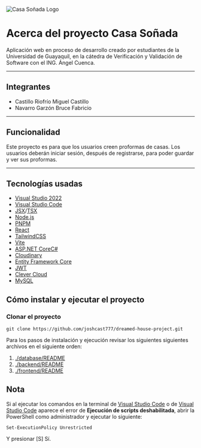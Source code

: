 ![Casa Soñada Logo](https://res.cloudinary.com/dnxfbzfoz/image/upload/v1705441465/sr80kwrayzimxr0kswvs.png)

# Acerca del proyecto Casa Soñada

Aplicación web en proceso de desarrollo creado por estudiantes de la Universidad de Guayaquil, en la cátedra de Verificación y Validación de Software con el ING. Ángel Cuenca.

---

## Integrantes

- Castillo Riofrío Miguel Castillo
- Navarro Garzón Bruce Fabricio

---

## Funcionalidad

Este proyecto es para que los usuarios creen proformas de casas. Los usuarios deberán iniciar sesión, después de registrarse, para poder guardar y ver sus proformas.

---

## Tecnologías usadas

- [Visual Studio 2022](https://visualstudio.microsoft.com/vs/)
- [Visual Studio Code](https://code.visualstudio.com/)
- [JSX](https://beta.reactjs.org/learn/writing-markup-with-jsx)/[TSX](https://www.typescriptlang.org/docs/handbook/react.html)
- [Node.js](https://nodejs.org/en/)
- [PNPM](https://pnpm.io/)
- [React](https://reactjs.org/)
- [TailwindCSS](https://tailwindcss.com/)
- [Vite](https://vitejs.dev/)
- [ASP.NET Core](https://learn.microsoft.com/en-us/aspnet/core/introduction-to-aspnet-core?view=aspnetcore-7.0)[C#](https://learn.microsoft.com/en-us/dotnet/csharp/)
- [Cloudinary](https://cloudinary.com/)
- [Entity Framework Core](https://learn.microsoft.com/en-us/ef/core/)
- [JWT](https://jwt.io/)
- [Clever Cloud](https://www.clever-cloud.com/)
- [MySQL](https://dev.mysql.com/downloads/mysql/)

## Cómo instalar y ejecutar el proyecto

### Clonar el proyecto

```git
git clone https://github.com/joshcast777/dreamed-house-project.git
```

Para los pasos de instalación y ejecución revisar los siguientes siguientes archivos en el siguiente orden:

1. [./database/README](https://github.com/joshcast777/dreamed-house-project/blob/main/database/README.md)
2. [./backend/README](https://github.com/joshcast777/dreamed-house-project/blob/main/backend/README.md)
3. [./frontend/README](https://github.com/joshcast777/dreamed-house-project/blob/main/frontend/README.md)

## Nota

Si al ejecutar los comandos en la terminal de [Visual Studio Code](https://code.visualstudio.com/) o de [Visual Studio Code](https://code.visualstudio.com/) aparece el error de **Ejecución de scripts deshabilitada**, abrir la PowerShell como administrador y ejecutar lo siguiente:

```shell
Set-ExecutionPolicy Unrestricted
```

Y presionar [S] Sí.

